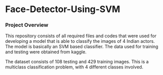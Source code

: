 # Face-Detector-Using-SVM

### Project Overview
This repository consists of all required files and codes that were used for developing a model that is able to classify the images of 4 Indian actors. The model is basically an SVM based classifier. The data used for training and testing were obtained from kaggle. 

The dataset consists of 108 testing and 429 training images. This is a multiclass classification problem, with 4 different classes involved. 
